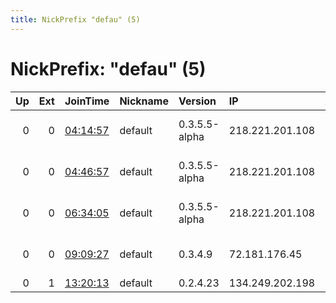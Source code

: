 ```yaml
---
title: NickPrefix "defau" (5)
---
```


# NickPrefix: "defau" (5)

|   Up |   Ext | JoinTime                                                                                            | Nickname   | Version       | IP              | AS                               | CC   |   ORp |   Dirp | OS      | Contact   |   eFamMembers |
|-----:|------:|:----------------------------------------------------------------------------------------------------|:-----------|:--------------|:----------------|:---------------------------------|:-----|------:|-------:|:--------|:----------|--------------:|
|    0 |     0 | [04:14:57](https://metrics.torproject.org/rs.html#details/05EAE7FFA61A422A616AECAFA5ABE5F845D11C86) | default    | 0.3.5.5-alpha | 218.221.201.108 | So-net Entertainment Corporation | jp   | 50936 |      0 | Windows | None      |             1 |
|    0 |     0 | [04:46:57](https://metrics.torproject.org/rs.html#details/286483B20C67D149F45E0DD1AEFC49F2E1D26BF7) | default    | 0.3.5.5-alpha | 218.221.201.108 | So-net Entertainment Corporation | jp   | 50936 |      0 | Windows | None      |             1 |
|    0 |     0 | [06:34:05](https://metrics.torproject.org/rs.html#details/634331D3E9F15D9BD3BD5767C642874B5BF6DDBE) | default    | 0.3.5.5-alpha | 218.221.201.108 | So-net Entertainment Corporation | jp   | 50936 |      0 | Windows | None      |             1 |
|    0 |     0 | [09:09:27](https://metrics.torproject.org/rs.html#details/7301613A0D2AA96242982F52FE17D3147C6A0334) | default    | 0.3.4.9       | 72.181.176.45   | Time Warner Cable Internet LLC   | us   |   443 |   9030 | Windows | None      |             1 |
|    0 |     1 | [13:20:13](https://metrics.torproject.org/rs.html#details/C6FBEADFF1002CAC0071032910C23D492DCE1516) | default    | 0.2.4.23      | 134.249.202.198 | Kyivstar PJSC                    | ua   |   443 |   9030 | Windows | None      |             1 |
